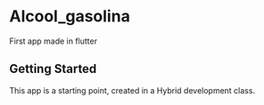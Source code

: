 # Alcool_gasolina

First app made in flutter

## Getting Started

This app is a starting point, created in a Hybrid development class.


